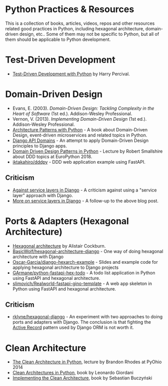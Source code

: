 # Python Practices & Resources

This is a collection of books, articles, videos, repos and other resources related good practices in Python, including hexagonal architecture, domain-driven design, etc.. Some of them may not be specific to Python, but all of them should be applicable to Python development.

# Test-Driven Development

* [Test-Driven Development with Python](https://www.obeythetestinggoat.com/pages/book.html) by Harry Percival.

# Domain-Driven Design

* Evans, E. (2003). *Domain-Driven Design: Tackling Complexity in the Heart of Software* (1st ed.). Addison-Wesley Professional.
* Vernon, V. (2013). *Implementing Domain-Driven Design* (1st ed.). Addison-Wesley Professional.
* [Architecture Patterns with Python](https://www.cosmicpython.com/book/preface.html) - A book about Domain-Driven Design, event-driven microservices and related topics in Python.
* [Django API Domains](https://github.com/phalt/django-api-domains) - An attempt to apply Domain-Driven Design principles to Django apps.
* [Domain Driven Design Patterns in Python](https://www.youtube.com/watch?v=Ru2T4fu3bGQ) - Lecture by Robert Smallshire about DDD topics at EuroPython 2018.
* [iktakahiro/dddpy](https://github.com/iktakahiro/dddpy) - DDD web application example using FastAPI.

## Criticism

* [Against service layers in Django](https://www.b-list.org/weblog/2020/mar/16/no-service/) - A criticism against using a "service layer" approach with Django.
* [More on service layers in Django](https://www.b-list.org/weblog/2020/mar/23/still-no-service/) - A follow-up to the above blog post.

# Ports & Adapters (Hexagonal Architecture)

* [Hexagonal architecture](https://web.archive.org/web/20210301122446if_/https://alistair.cockburn.us/hexagonal-architecture/) by Alistair Cockburn.
* [BasicWolf/hexagonal-architecture-django](https://github.com/BasicWolf/hexagonal-architecture-django) - One way of doing hexagonal architecture with Django
* [Oscar-Garcia/django-hexarch-example](https://github.com/Oscar-Garcia/django-hexarch-example) - Slides and example code for applying hexagonal architecture to Django projects
* [GArmane/python-fastapi-hex-todo](https://github.com/GArmane/python-fastapi-hex-todo) - A todo list application in Python using FastAPI and hexagonal architecture.
* [slimovich/Realworld-fastapi-gino-template](https://github.com/slimovich/Realworld-fastapi-gino-template) - A web app skeleton in Python using FastAPI and hexagonal architecture.

## Criticism

* [rklyne/hexagonal-django](https://github.com/rklyne/hexagonal-django) - An experiment with two approaches to doing ports and adapters with Django. The conclusion is that fighting the [Active Record](https://www.martinfowler.com/eaaCatalog/activeRecord.html) pattern used by Django ORM is not worth it.

# Clean Architecture

* [The Clean Architecture in Python](https://www.youtube.com/watch?v=DJtef410XaM), lecture by Brandon Rhodes at PyOhio 2014
* [Clean Architectures in Python](https://www.pycabook.com), book by Leonardo Giordani
* [Implementing the Clean Architecture](https://leanpub.com/implementing-the-clean-architecture), book by Sebastian Buczyński

